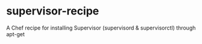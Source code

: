 supervisor-recipe
=================

A Chef recipe for installing Supervisor (supervisord &amp; supervisorctl) through apt-get